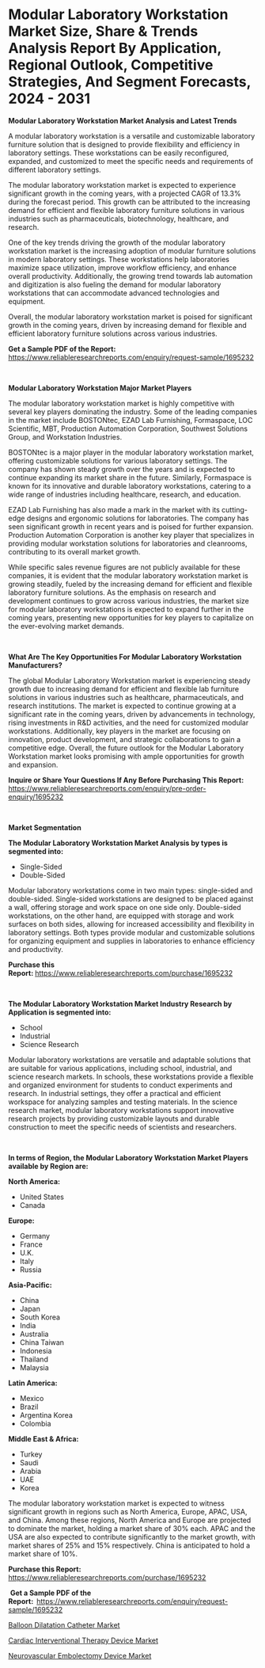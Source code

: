 <p><h1>Modular Laboratory Workstation Market Size, Share & Trends Analysis Report By Application, Regional Outlook, Competitive Strategies, And Segment Forecasts, 2024 - 2031</h1></p><p><strong>Modular Laboratory Workstation Market Analysis and Latest Trends</strong></p>
<p><p>A modular laboratory workstation is a versatile and customizable laboratory furniture solution that is designed to provide flexibility and efficiency in laboratory settings. These workstations can be easily reconfigured, expanded, and customized to meet the specific needs and requirements of different laboratory settings.</p><p>The modular laboratory workstation market is expected to experience significant growth in the coming years, with a projected CAGR of 13.3% during the forecast period. This growth can be attributed to the increasing demand for efficient and flexible laboratory furniture solutions in various industries such as pharmaceuticals, biotechnology, healthcare, and research.</p><p>One of the key trends driving the growth of the modular laboratory workstation market is the increasing adoption of modular furniture solutions in modern laboratory settings. These workstations help laboratories maximize space utilization, improve workflow efficiency, and enhance overall productivity. Additionally, the growing trend towards lab automation and digitization is also fueling the demand for modular laboratory workstations that can accommodate advanced technologies and equipment.</p><p>Overall, the modular laboratory workstation market is poised for significant growth in the coming years, driven by increasing demand for flexible and efficient laboratory furniture solutions across various industries.</p></p>
<p><strong>Get a Sample PDF of the Report:&nbsp;</strong> <a href="https://www.reliableresearchreports.com/enquiry/request-sample/1695232">https://www.reliableresearchreports.com/enquiry/request-sample/1695232</a></p>
<p>&nbsp;</p>
<p><strong>Modular Laboratory Workstation Major Market Players</strong></p>
<p><p>The modular laboratory workstation market is highly competitive with several key players dominating the industry. Some of the leading companies in the market include BOSTONtec, EZAD Lab Furnishing, Formaspace, LOC Scientific, MBT, Production Automation Corporation, Southwest Solutions Group, and Workstation Industries.</p><p>BOSTONtec is a major player in the modular laboratory workstation market, offering customizable solutions for various laboratory settings. The company has shown steady growth over the years and is expected to continue expanding its market share in the future. Similarly, Formaspace is known for its innovative and durable laboratory workstations, catering to a wide range of industries including healthcare, research, and education.</p><p>EZAD Lab Furnishing has also made a mark in the market with its cutting-edge designs and ergonomic solutions for laboratories. The company has seen significant growth in recent years and is poised for further expansion. Production Automation Corporation is another key player that specializes in providing modular workstation solutions for laboratories and cleanrooms, contributing to its overall market growth.</p><p>While specific sales revenue figures are not publicly available for these companies, it is evident that the modular laboratory workstation market is growing steadily, fueled by the increasing demand for efficient and flexible laboratory furniture solutions. As the emphasis on research and development continues to grow across various industries, the market size for modular laboratory workstations is expected to expand further in the coming years, presenting new opportunities for key players to capitalize on the ever-evolving market demands.</p></p>
<p>&nbsp;</p>
<p><strong>What Are The Key Opportunities For Modular Laboratory Workstation Manufacturers?</strong></p>
<p><p>The global Modular Laboratory Workstation market is experiencing steady growth due to increasing demand for efficient and flexible lab furniture solutions in various industries such as healthcare, pharmaceuticals, and research institutions. The market is expected to continue growing at a significant rate in the coming years, driven by advancements in technology, rising investments in R&D activities, and the need for customized modular workstations. Additionally, key players in the market are focusing on innovation, product development, and strategic collaborations to gain a competitive edge. Overall, the future outlook for the Modular Laboratory Workstation market looks promising with ample opportunities for growth and expansion.</p></p>
<p><strong>Inquire or Share Your Questions If Any Before Purchasing This Report:</strong> <a href="https://www.reliableresearchreports.com/enquiry/pre-order-enquiry/1695232">https://www.reliableresearchreports.com/enquiry/pre-order-enquiry/1695232</a></p>
<p>&nbsp;</p>
<p><strong>Market Segmentation</strong></p>
<p><strong>The Modular Laboratory Workstation Market Analysis by types is segmented into:</strong></p>
<p><ul><li>Single-Sided</li><li>Double-Sided</li></ul></p>
<p><p>Modular laboratory workstations come in two main types: single-sided and double-sided. Single-sided workstations are designed to be placed against a wall, offering storage and work space on one side only. Double-sided workstations, on the other hand, are equipped with storage and work surfaces on both sides, allowing for increased accessibility and flexibility in laboratory settings. Both types provide modular and customizable solutions for organizing equipment and supplies in laboratories to enhance efficiency and productivity.</p></p>
<p><strong>Purchase this Report:&nbsp;</strong><a href="https://www.reliableresearchreports.com/purchase/1695232">https://www.reliableresearchreports.com/purchase/1695232</a></p>
<p>&nbsp;</p>
<p><strong>The Modular Laboratory Workstation Market Industry Research by Application is segmented into:</strong></p>
<p><ul><li>School</li><li>Industrial</li><li>Science Research</li></ul></p>
<p><p>Modular laboratory workstations are versatile and adaptable solutions that are suitable for various applications, including school, industrial, and science research markets. In schools, these workstations provide a flexible and organized environment for students to conduct experiments and research. In industrial settings, they offer a practical and efficient workspace for analyzing samples and testing materials. In the science research market, modular laboratory workstations support innovative research projects by providing customizable layouts and durable construction to meet the specific needs of scientists and researchers.</p></p>
<p>&nbsp;</p>
<p><strong>In terms of Region, the Modular Laboratory Workstation Market Players available by Region are:</strong></p>
<p>
    <p> <strong> North America: </strong>
        <ul>
            <li>United States</li>
            <li>Canada</li>
        </ul>
        </p> 
    <p> <strong> Europe: </strong>
        <ul>
            <li>Germany</li>
            <li>France</li>
            <li>U.K.</li>
            <li>Italy</li>
            <li>Russia</li>
        </ul>
        </p> 
    <p> <strong> Asia-Pacific: </strong>
        <ul>
            <li>China</li>
            <li>Japan</li>
            <li>South Korea</li>
            <li>India</li>
            <li>Australia</li>
            <li>China Taiwan</li>
            <li>Indonesia</li>
            <li>Thailand</li>
            <li>Malaysia</li>
        </ul>
        </p> 
    <p> <strong> Latin America: </strong>
        <ul>
            <li>Mexico</li>
            <li>Brazil</li>
            <li>Argentina Korea</li>
            <li>Colombia</li>
        </ul>
        </p> 
    <p> <strong> Middle East & Africa: </strong>
        <ul>
            <li>Turkey</li>
            <li>Saudi</li>
            <li>Arabia</li>
            <li>UAE</li>
            <li>Korea</li>
        </ul>
    </p>
    </p>
<p><p>The modular laboratory workstation market is expected to witness significant growth in regions such as North America, Europe, APAC, USA, and China. Among these regions, North America and Europe are projected to dominate the market, holding a market share of 30% each. APAC and the USA are also expected to contribute significantly to the market growth, with market shares of 25% and 15% respectively. China is anticipated to hold a market share of 10%.</p></p>
<p><strong>Purchase this Report: </strong><a href="https://www.reliableresearchreports.com/purchase/1695232">https://www.reliableresearchreports.com/purchase/1695232</a></p>
<p>&nbsp;<strong>Get a Sample PDF of the Report:&nbsp;&nbsp;</strong><a href="https://www.reliableresearchreports.com/enquiry/request-sample/1695232">https://www.reliableresearchreports.com/enquiry/request-sample/1695232</a></p>
<p><strong></strong></p>
<p><p><a href="https://github.com/Sinjinluong3e0awx2m195k76/Market-Research-Report-List-1/blob/main/balloon-dilatation-catheter-market.md">Balloon Dilatation Catheter Market</a></p><p><a href="https://github.com/beatblasta/Market-Research-Report-List-2/blob/main/cardiac-interventional-therapy-device-market.md">Cardiac Interventional Therapy Device Market</a></p><p><a href="https://github.com/shotows/Market-Research-Report-List-1/blob/main/neurovascular-embolectomy-device-market.md">Neurovascular Embolectomy Device Market</a></p></p>